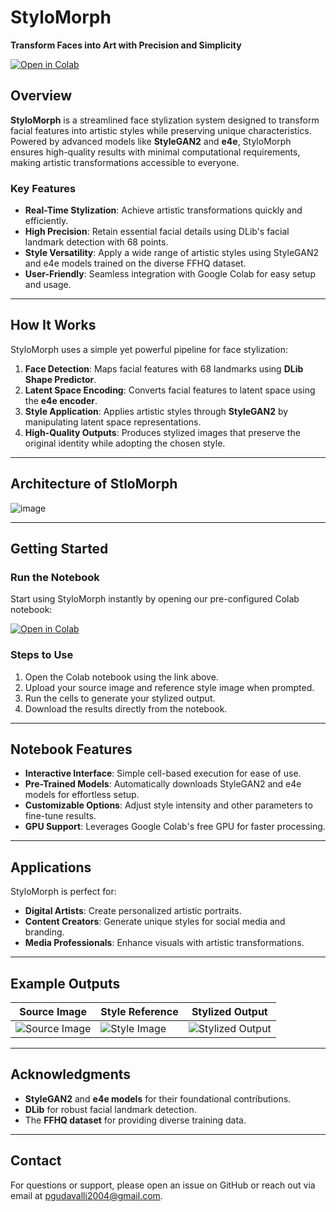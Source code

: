 # **StyloMorph**

**Transform Faces into Art with Precision and Simplicity**

[![Open in Colab](https://colab.research.google.com/assets/colab-badge.svg)](https://colab.research.google.com/drive/1pXr8tnGr2tJlkkR5O0EukndqJD7_146Q?usp=sharing)

## **Overview**

**StyloMorph** is a streamlined face stylization system designed to transform facial features into artistic styles while preserving unique characteristics. Powered by advanced models like **StyleGAN2** and **e4e**, StyloMorph ensures high-quality results with minimal computational requirements, making artistic transformations accessible to everyone.

### **Key Features**
- **Real-Time Stylization**: Achieve artistic transformations quickly and efficiently.
- **High Precision**: Retain essential facial details using DLib's facial landmark detection with 68 points.
- **Style Versatility**: Apply a wide range of artistic styles using StyleGAN2 and e4e models trained on the diverse FFHQ dataset.
- **User-Friendly**: Seamless integration with Google Colab for easy setup and usage.

---

## **How It Works**

StyloMorph uses a simple yet powerful pipeline for face stylization:

1. **Face Detection**: Maps facial features with 68 landmarks using **DLib Shape Predictor**.
2. **Latent Space Encoding**: Converts facial features to latent space using the **e4e encoder**.
3. **Style Application**: Applies artistic styles through **StyleGAN2** by manipulating latent space representations.
4. **High-Quality Outputs**: Produces stylized images that preserve the original identity while adopting the chosen style.

---

## **Architecture of StloMorph**

![image](https://github.com/user-attachments/assets/fbcac5d4-765a-4c0c-8723-84ec75a754ed)

---

## **Getting Started**

### **Run the Notebook**
Start using StyloMorph instantly by opening our pre-configured Colab notebook:

[![Open in Colab](https://colab.research.google.com/assets/colab-badge.svg)]([LINK_TO_YOUR_COLAB_NOTEBOOK](https://colab.research.google.com/drive/1pXr8tnGr2tJlkkR5O0EukndqJD7_146Q?usp=sharing))

### **Steps to Use**
1. Open the Colab notebook using the link above.
2. Upload your source image and reference style image when prompted.
3. Run the cells to generate your stylized output.
4. Download the results directly from the notebook.

---

## **Notebook Features**
- **Interactive Interface**: Simple cell-based execution for ease of use.
- **Pre-Trained Models**: Automatically downloads StyleGAN2 and e4e models for effortless setup.
- **Customizable Options**: Adjust style intensity and other parameters to fine-tune results.
- **GPU Support**: Leverages Google Colab's free GPU for faster processing.

---

## **Applications**

StyloMorph is perfect for:
- **Digital Artists**: Create personalized artistic portraits.
- **Content Creators**: Generate unique styles for social media and branding.
- **Media Professionals**: Enhance visuals with artistic transformations.

---

## **Example Outputs**

| Source Image | Style Reference | Stylized Output |
|--------------|-----------------|-----------------|
| ![Source Image](https://github.com/user-attachments/assets/14842cb9-4762-4398-b718-8208b3719a39) | ![Style Image](https://github.com/user-attachments/assets/58c95cf8-1706-4107-9bad-e497503144d4) | ![Stylized Output](https://github.com/user-attachments/assets/e7e2d3a4-8d37-4e36-b220-794ab0f37377) |

---

## **Acknowledgments**

- **StyleGAN2** and **e4e models** for their foundational contributions.
- **DLib** for robust facial landmark detection.
- The **FFHQ dataset** for providing diverse training data.

---

## **Contact**

For questions or support, please open an issue on GitHub or reach out via email at [pgudavalli2004@gmail.com](mailto:pgudavalli2004@gmail.com).

